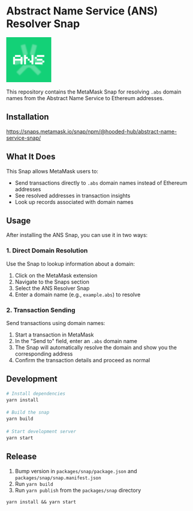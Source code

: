 # Abstract Name Service (ANS) Resolver Snap

<img src="/packages/snap/images/ANSavatar.png" alt="ANS Logo" width="120" />

This repository contains the MetaMask Snap for resolving `.abs` domain names from the Abstract Name Service to Ethereum addresses.

## Installation

https://snaps.metamask.io/snap/npm/@hooded-hub/abstract-name-service-snap/

## What It Does

This Snap allows MetaMask users to:

- Send transactions directly to `.abs` domain names instead of Ethereum addresses
- See resolved addresses in transaction insights
- Look up records associated with domain names

## Usage

After installing the ANS Snap, you can use it in two ways:

### 1. Direct Domain Resolution

Use the Snap to lookup information about a domain:

1. Click on the MetaMask extension
2. Navigate to the Snaps section
3. Select the ANS Resolver Snap
4. Enter a domain name (e.g., `example.abs`) to resolve

### 2. Transaction Sending

Send transactions using domain names:

1. Start a transaction in MetaMask
2. In the "Send to" field, enter an `.abs` domain name
3. The Snap will automatically resolve the domain and show you the corresponding address
4. Confirm the transaction details and proceed as normal

## Development

```bash
# Install dependencies
yarn install

# Build the snap
yarn build

# Start development server
yarn start
```

## Release

1. Bump version in `packages/snap/package.json` and `packages/snap/snap.manifest.json`
2. Run `yarn build`
3. Run `yarn publish` from the `packages/snap` directory

```shell
yarn install && yarn start
```

